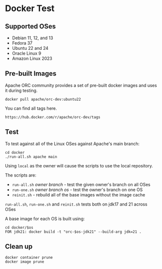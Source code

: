 # Docker Test

## Supported OSes

* Debian 11, 12, and 13
* Fedora 37
* Ubuntu 22 and 24
* Oracle Linux 9
* Amazon Linux 2023

## Pre-built Images

Apache ORC community provides a set of pre-built docker images and uses it during testing.

    docker pull apache/orc-dev:ubuntu22

You can find all tags here.

    https://hub.docker.com/r/apache/orc-dev/tags

## Test

To test against all of the Linux OSes against Apache's main branch:

    cd docker
    ./run-all.sh apache main

Using `local` as the owner will cause the scripts to use the local repository.

The scripts are:

* `run-all.sh` *owner* *branch* - test the given owner's branch on all OSes
* `run-one.sh` *owner* *branch* *os* - test the owner's branch on one OS
* `reinit.sh` - rebuild all of the base images without the image cache

`run-all.sh`, `run-one.sh` and `reinit.sh` tests both on jdk17 and 21 across OSes

A base image for each OS is built using:

    cd docker/$os
    FOR jdk21: docker build -t "orc-$os-jdk21" --build-arg jdk=21 .

## Clean up

    docker container prune
    docker image prune

